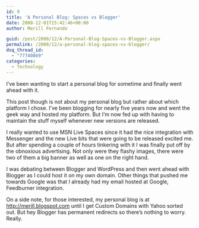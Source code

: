 ```yaml
---
id: 9
title: 'A Personal Blog: Spaces vs Blogger'
date: 2008-12-01T15:42:46+00:00
author: Merill Fernando

guid: /post/2008/12/A-Personal-Blog-Spaces-vs-Blogger.aspx
permalink: /2008/12/a-personal-blog-spaces-vs-blogger/
dsq_thread_id:
  - "77740869"
categories:
  - Technology
---
```

<p>I’ve been wanting to start a personal blog for sometime and finally went ahead with it. </p>  <p>This post though is not about my personal blog but rather about which platform I chose. I’ve been blogging for nearly five years now and went the geek way and hosted my platform. But I’m now fed up with having to maintain the stuff myself whenever new versions are released. </p>  <p>I really wanted to use MSN Live Spaces since it had the nice integration with Messenger and the new Live bits that were going to be released excited me. But after spending a couple of hours tinkering with it I was finally put off by the obnoxious advertising. Not only were they flashy images, there were two of them a big banner as well as one on the right hand. </p>  <p>I was debating between Blogger and WordPress and then went ahead with Blogger as I could host it on my own domain. Other things that pushed me towards Google was that I already had my email hosted at Google, Feedburner integration. </p>  <p>On a side note, for those interested, my personal blog is at <a href="http://merill.blogspot.com">http://merill.blogspot.com</a> until I get Custom Domains with Yahoo sorted out. But hey Blogger has permanent redirects so there’s nothing to worry. Really.</p>